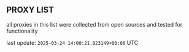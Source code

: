 ## PROXY LIST

all proxies in this list were collected from open sources and tested for functionality

last update: `2025-03-24 14:00:21.823149+00:00` UTC